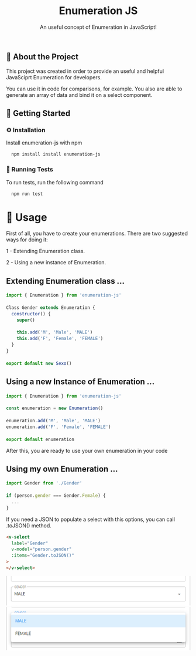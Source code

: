 <div align="center">
  <h1>Enumeration JS</h1>

  <p>
    An useful concept of Enumeration in JavaScript!
  </p>
</div>

<br/>

<!-- About the Project -->
## :star2: About the Project
This project was created in order to provide an useful and helpful JavaSciprt Enumeration for developers.

You can use it in code for comparisons, for example. You also are able to generate an array of data and bind it on a select component.

<!-- Getting Started -->
##  :toolbox: Getting Started

<!-- Installation -->
### :gear: Installation

Install enumeration-js with npm

```bash
  npm install install enumeration-js
```

<!-- Running Tests -->
### :test_tube: Running Tests

To run tests, run the following command

```bash
  npm run test
```

<!-- Usage -->
# :eyes: Usage


First of all, you have to create your enumerations. There are two suggested ways for doing it:

1 - Extending Enumeration class.

2 - Using a new instance of Enumeration.


## Extending Enumeration class ...


```javascript
import { Enumeration } from 'enumeration-js'

Class Gender extends Enumeration {
  constructor() {
    super()

    this.add('M', 'Male', 'MALE')
    this.add('F', 'Female', 'FEMALE')
  }
}

export default new Sexo()
```

## Using a new Instance of Enumeration ...


```javascript
import { Enumeration } from 'enumeration-js'

const enumeration = new Enumeration()

enumeration.add('M', 'Male', 'MALE')
enumeration.add('F', 'Female', 'FEMALE')

export default enumeration
```

After this, you are ready to use your own enumeration in your code

## Using my own Enumeration ...

```javascript
import Gender from './Gender'

if (person.gender === Gender.Female) {
  ...
}

```

If you need a JSON to populate a select with this options, you can call .toJSON() method.

```html
<v-select
  label="Gender"
  v-model="person.gender"
  :items="Gender.toJSON()"
>
</v-select>
```

<img src="./assets/select-closed.png"/>

<br/>

<img src="./assets/select-open.png"/>